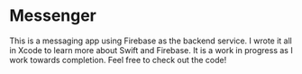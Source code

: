 # Messenger

This is a messaging app using Firebase as the backend service. I wrote it all in Xcode to learn more about Swift and Firebase.
It is a work in progress as I work towards completion. Feel free to check out the code!
